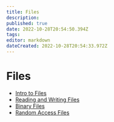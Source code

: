 ```yaml
---
title: Files
description: 
published: true
date: 2022-10-28T20:54:50.394Z
tags: 
editor: markdown
dateCreated: 2022-10-28T20:54:33.972Z
---
```


# Files
- [Intro to Files](/Files/IntroToFiles)
- [Reading and Writing Files](/Files/ReadingAndWritingWithFiles)
- [Binary Files](/Files/BinaryFiles)
- [Random Access Files](/Files/RandomAccessFiles)